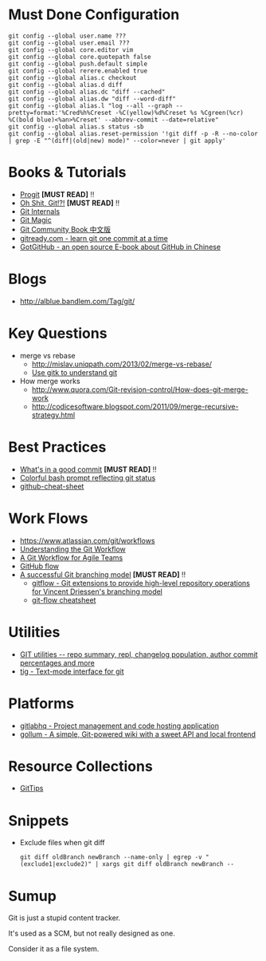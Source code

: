 # Must Done Configuration

```shell
git config --global user.name ???
git config --global user.email ???
git config --global core.editor vim
git config --global core.quotepath false
git config --global push.default simple
git config --global rerere.enabled true
git config --global alias.c checkout
git config --global alias.d diff
git config --global alias.dc "diff --cached"
git config --global alias.dw "diff --word-diff"
git config --global alias.l "log --all --graph --pretty=format:'%Cred%h%Creset -%C(yellow)%d%Creset %s %Cgreen(%cr) %C(bold blue)<%an>%Creset' --abbrev-commit --date=relative"
git config --global alias.s status -sb
git config --global alias.reset-permission '!git diff -p -R --no-color | grep -E "^(diff|(old|new) mode)" --color=never | git apply'
```

# Books & Tutorials

- [Progit](https://github.com/progit/progit) **[MUST READ]** :bangbang:
- [Oh Shit, Git!?!](https://ohshitgit.com/) **[MUST READ]** :bangbang:
- [Git Internals](https://github.com/pluralsight/git-internals-pdf)
- [Git Magic](http://www-cs-students.stanford.edu/~blynn/gitmagic/intl/zh_cn/)
- [Git Community Book 中文版](http://gitbook.liuhui998.com/)
- [gitready.com - learn git one commit at a time](http://gitready.com/)
- [GotGitHub - an open source E-book about GitHub in Chinese](https://github.com/gotgit/gotgithub)

# Blogs

- http://alblue.bandlem.com/Tag/git/

# Key Questions

- merge vs rebase
    - http://mislav.uniqpath.com/2013/02/merge-vs-rebase/
    - [Use gitk to understand git](http://lostechies.com/joshuaflanagan/2010/09/03/use-gitk-to-understand-git/)
- How merge works
    - http://www.quora.com/Git-revision-control/How-does-git-merge-work
    - http://codicesoftware.blogspot.com/2011/09/merge-recursive-strategy.html

# Best Practices

- [What's in a good commit](http://dev.solita.fi/2013/07/04/whats-in-a-good-commit.html) **[MUST READ]** :bangbang:
- [Colorful bash prompt reflecting git status](http://www.opinionatedprogrammer.com/2011/01/colorful-bash-prompt-reflecting-git-status/)
- [github-cheat-sheet](https://github.com/tiimgreen/github-cheat-sheet/blob/master/README.zh-cn.md)

# Work Flows

- https://www.atlassian.com/git/workflows
- [Understanding the Git Workflow](https://sandofsky.com/blog/git-workflow.html)
- [A Git Workflow for Agile Teams](http://reinh.com/blog/2009/03/02/a-git-workflow-for-agile-teams.html)
- [GitHub flow](http://scottchacon.com/2011/08/31/github-flow.html)
- [A successful Git branching model](http://nvie.com/posts/a-successful-git-branching-model/) **[MUST READ]** :bangbang:
    - [gitflow - Git extensions to provide high-level repository operations for Vincent Driessen's branching model](https://github.com/nvie/gitflow)
    - [git-flow cheatsheet](http://danielkummer.github.io/git-flow-cheatsheet/)

# Utilities

- [GIT utilities -- repo summary, repl, changelog population, author commit percentages and more](https://github.com/visionmedia/git-extras)
- [tig - Text-mode interface for git](https://github.com/jonas/tig)

# Platforms

- [gitlabhq - Project management and code hosting application](https://github.com/gitlabhq/gitlabhq)
- [gollum - A simple, Git-powered wiki with a sweet API and local frontend](https://github.com/gollum/gollum)

# Resource Collections

- [GitTips](https://gitcafe.com/riku/GitTips)

# Snippets

- Exclude files when git diff

    ```shell
    git diff oldBranch newBranch --name-only | egrep -v "(exclude1|exclude2)" | xargs git diff oldBranch newBranch --
    ```

# Sumup

Git is just a stupid content tracker.

It's used as a SCM, but not really designed as one.

Consider it as a file system.
